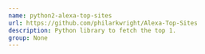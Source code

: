 ```yaml
---
name: python2-alexa-top-sites
url: https://github.com/philarkwright/Alexa-Top-Sites
description: Python library to fetch the top 1.
group: None
---
```

